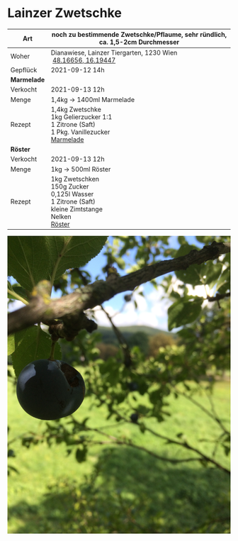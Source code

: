 # Lainzer Zwetschke

| Art           | noch zu bestimmende Zwetschke/Pflaume, sehr ründlich, ca. 1,5-2cm Durchmesser                                                                                                |
| ------------- | ---------------------------------------------------------------------------------------------------------------------------------------------------------------------------- |
| Woher         | Dianawiese, Lainzer Tiergarten, 1230 Wien<br/> [48.16656, 16.19447](https://goo.gl/maps/evqjxrCt1w3ob8rf7)                                                                   |
| Gepflück      | 2021-09-12 14h                                                                                                                                                               |
| **Marmelade** |                                                                                                                                                                              |
| Verkocht      | 2021-09-13 12h                                                                                                                                                               |
| Menge         | 1,4kg -> 1400ml Marmelade                                                                                                                                                    |
| Rezept        | 1,4kg Zwetschke<br/>1kg Gelierzucker 1:1<br/>1 Zitrone (Saft)<br/>1 Pkg. Vanillezucker<br/>[Marmelade](https://www.gutekueche.at/zwetschkenmarmelade-rezept-42578)           |
| **Röster**    |                                                                                                                                                                              |
| Verkocht      | 2021-09-13 12h                                                                                                                                                               |
| Menge         | 1kg -> 500ml Röster                                                                                                                                                          |
| Rezept        | 1kg Zwetschken<br/>150g Zucker<br/>0,125l Wasser<br/>1 Zitrone (Saft)<br/>kleine Zimtstange<br/>Nelken<br/>[Röster](https://www.gutekueche.at/zwetschkenroester-rezept-1355) |

![IMG_8130.JPG](IMG_8130.JPG)